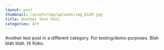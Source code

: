 ```yaml
---
layout: post
thumbnail: /assets/img/uploads/img_0120.jpg
title: Another Test Post
categories: Art
---
```

Another test post in a different category. For testing/demo purposes. Blah blah blah. Hi Koko.
